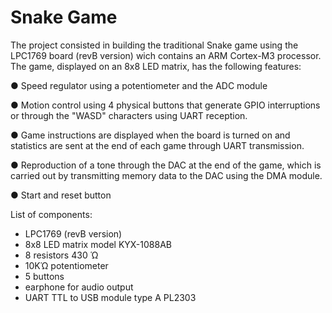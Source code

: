 # Snake Game
The project consisted in building the traditional Snake game using the LPC1769 board (revB version) wich contains an ARM Cortex-M3 processor. The game, displayed on an 8x8 LED matrix, has the following features:

● Speed regulator using a potentiometer and the ADC module 

● Motion control using 4 physical buttons that generate GPIO interruptions or through the "WASD" characters using UART reception. 

● Game instructions are displayed when the board is turned on and statistics are sent at the end of each game through UART transmission. 

● Reproduction of a tone through the DAC at the end of the game, which is carried out by transmitting memory data to the DAC using the DMA module.

● Start and reset button 

List of components:

   - LPC1769 (revB version)
   - 8x8 LED matrix model KYX-1088AB
   - 8 resistors 430 Ὡ
   - 10KὩ potentiometer
   - 5 buttons
   - earphone for audio output
   - UART TTL to USB module type A PL2303
